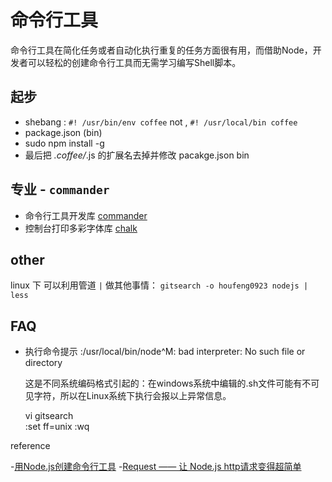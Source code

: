 命令行工具
====
命令行工具在简化任务或者自动化执行重复的任务方面很有用，而借助Node，开发者可以轻松的创建命令行工具而无需学习编写Shell脚本。

起步
----

 - shebang : `#! /usr/bin/env coffee` not , `#! /usr/local/bin coffee`
 - package.json (bin)
 - sudo npm install -g
 - 最后把 *.coffee/*.js 的扩展名去掉并修改 pacakge.json bin


专业 - `commander`
----

 - 命令行工具开发库 [commander](https://github.com/visionmedia/commander.js)
 - 控制台打印多彩字体库 [chalk](https://github.com/sindresorhus/chalk)


other
----

  linux 下 可以利用管道 `|` 做其他事情： `gitsearch -o houfeng0923 nodejs | less `



FAQ
---

 - 执行命令提示 :/usr/local/bin/node^M: bad interpreter: No such file or directory

 	这是不同系统编码格式引起的：在windows系统中编辑的.sh文件可能有不可见字符，所以在Linux系统下执行会报以上异常信息。 

    vi gitsearch  
    :set ff=unix
    :wq
 

reference

 -[用Node.js创建命令行工具](http://www.html-js.com/article/2087)
 -[Request —— 让 Node.js http请求变得超简单](http://blog.segmentfault.com/younglaker/1190000000385867)